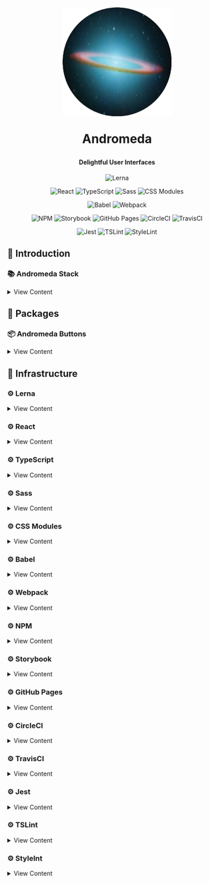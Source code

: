 <h1 align="center">
  <img src="/logo.png" height="250" width="250"/>
  <p align="center">Andromeda</p>
  <p align="center" style="font-size: 0.5em">Delightful User Interfaces</p>
</h1>

<p align="center">
    <img src="https://img.shields.io/badge/multiple_packages-lerna-a133fc.svg?style=flat-square" alt="Lerna">
</p>

<p align="center">
    <img src="https://img.shields.io/badge/user_interfaces-react-61dafb.svg?style=flat-square" alt="React">
    <img src="https://img.shields.io/badge/javascript_superset-typescript-152740.svg?style=flat-square" alt="TypeScript">
    <img src="https://img.shields.io/badge/css_extension-sass-c6538c.svg?style=flat-square" alt="Sass">
    <img src="https://img.shields.io/badge/css_module-css_modules-aaacae.svg?style=flat-square" alt="CSS Modules">
</p>

<p align="center">
    <img src="https://img.shields.io/badge/transpile-babel-eeda7c.svg?style=flat-square" alt="Babel">
    <img src="https://img.shields.io/badge/bundle-webpack-75aecb.svg?style=flat-square" alt="Webpack">
</p>

<p align="center">
    <img src="https://img.shields.io/badge/package_manager-npm-cb3837.svg?style=flat-square" alt="NPM">
    <img src="https://img.shields.io/badge/ui_development-storybook-f1618c.svg?style=flat-square" alt="Storybook">
    <img src="https://img.shields.io/badge/cloud_hosting-github_pages-0a4d69.svg?style=flat-square" alt="GitHub Pages">
    <img src="https://img.shields.io/badge/continuous_integration-circleci-03aa51.svg?style=flat-shield" alt="CircleCI">
    <img src="https://img.shields.io/badge/continuous_integration-travisci-03aa51.svg?style=flat-shield" alt="TravisCI">
</p>

<p align="center">
    <img src="https://img.shields.io/badge/javascript_testing-jest-99424f.svg?style=flat-shield" alt="Jest">
    <img src="https://img.shields.io/badge/typescsript_linter-tslint-166b84.svg?style=flat-shield" alt="TSLint">
    <img src="https://img.shields.io/badge/style_linter-stylelint-5a5a5a.svg?style=flat-square" alt="StyleLint">
</p>

## 📕 Introduction

### 📚 Andromeda Stack
<details>
<summary>View Content</summary>

* **📜 Multiple Packages**: [Lerna](https://lernajs.io/)

* **📜 User Interfaces**: [React](https://reactjs.org)

* **📜 JavaScript Superset**: [TypeScript](http://www.typescriptlang.org/)

* **📜 CSS extension**: [Sass](https://sass-lang.com/)

* **📜 CSS Module**: [CSS Modules](https://github.com/css-modules/css-modules)

* **📜 Transpile**: [Babel](https://babeljs.io)

* **📜 Bundle**: [Webpack](https://webpack.js.org/)

* **📜 Package Manager**: [NPM](https://www.npmjs.com/)

* **📜 UI Development Environment**: [Storybook](https://storybook.js.org/)

* **📜 Cloud Hosting**: [GitHub Pages](https://pages.github.com/) [🐝](https://andromeda.codestar.nl/)

* **📜 Continuous Integration**: [CircleCI](https://circleci.com/) [🐝](https://circleci.com/gh/code-star/andromeda/) [![CircleCI](https://circleci.com/gh/code-star/andromeda.svg?style=svg)](https://circleci.com/gh/code-star/andromeda)

* **📜 Continuous Integration**: [TravisCI](https://travis-ci.org/) [🐝](https://travis-ci.org/code-star/andromeda/) [![TravisCI](https://travis-ci.org/code-star/andromeda.svg?style=svg)](https://travis-ci.org/code-star/andromeda)

* **📜 JavaScript Testing**: [Jest](https://jestjs.io/)

* **📜 TypeScript Linter**: [TSLint](https://palantir.github.io/tslint/)

* **📜 Style Linter**: [StyleLint](https://stylelint.io/)

</details>

## 📕 Packages

### 📦 Andromeda Buttons
<details>
<summary>View Content</summary>

* 🎨 MaterialButtons
  * 🎨 Contained Default MaterialButton
  * 🎨 Contained Primary MaterialButton
  * 🎨 Contained Secondary MaterialButton

</details>

## 📕 Infrastructure

### ⚙️ Lerna
<details>
<summary>View Content</summary>

* Andromeda lives in a multi-package repository optimized by Lerna with Git and NPM, splitting up UI codebase into separate independently versioned packages.

* Information on Lerna can be found [here](https://lernajs.io/)

</details>

### ⚙️ React
<details>
<summary>View Content</summary>

* Andromeda uses React JavaScript library for building user interfaces.

* Information on React can be found [here](https://reactjs.org/)

</details>

### ⚙️ TypeScript
<details>
<summary>View Content</summary>

* Andromeda uses TypeScript as a typed superset of JavaScript that compiles to plain JavaScript.

* Information on TypeScript can be found [here](http://www.typescriptlang.org/)

</details>

### ⚙️ Sass
<details>
<summary>View Content</summary>

* Andromeda uses Sass extension language.

* Information on Sass can be found [here](https://sass-lang.com/)

</details>

### ⚙️ CSS Modules
<details>
<summary>View Content</summary>

* Andromeda uses CSS Modules to scope class names.

* Information on CSS Modules can be found [here](https://github.com/css-modules/css-modules)

</details>

### ⚙️ Babel
<details>
<summary>View Content</summary>

* Andromeda uses Babel via babel-loader to transpile ES6 and ts-loader to transpile TypeScript.

* Information on Babel can be found [here](https://babeljs.io/)

</details>

### ⚙️ Webpack
<details>
<summary>View Content</summary>

* Andromeda uses Webpack to make production bundles to ship with packages as well as development bundles to use with webpack-dev-server and Storybook.

* Information on Webpack can be found [here](https://webpack.js.org/)
</details>

### ⚙️ NPM
<details>
<summary>View Content</summary>

* Andromeda publishes artifacts in private packages through NPM package manager.

* Artifacts can be installed like this. `npm install --save [package-name]`

* Information on NPM can be found [here](https://www.npmjs.com/)

</details>

### ⚙️ Storybook
<details>
<summary>View Content</summary>

* Andromeda uses Storybook development environment for UI components allowing to browse a component library, view the different states of each component, and interactively develop and test components.

* Information on Storybook can be found [here](https://storybook.js.org/)

</details>

### ⚙️ GitHub Pages
<details>
<summary>View Content</summary>

* Andromeda development is deployed to two environments of which GitHub Pages is one.

* GitHub Pages environment can be found [here](https://andromeda.codestar.nl/)

* Deployments can be found [here](https://github.com/code-star/andromeda/deployments)

* Information on Github Pages can be found [here](https://pages.github.com/)

</details>

### ⚙️ CircleCI
<details>
<summary>View Content</summary>

* Andromeda uses CircleCI for Continuous Integration and Delivery.

* CI/CD jobs can be found [here](https://circleci.com/gh/code-star/andromeda)

* Information on CircleCI can be found [here](https://circleci.com/)
</details>

### ⚙️ TravisCI
<details>
<summary>View Content</summary>

* Andromeda uses TravisCI for Continuous Integration and Delivery.

* CI/CD jobs can be found [here](https://travis-ci.org/code-star/andromeda)

* Information on TravisCI can be found [here](https://travis-ci.org/)
</details>

### ⚙️ Jest
<details>
<summary>View Content</summary>

* Andromeda uses Jest for unit and snapshot testing.

* Information on Jest can be found [here](https://jestjs.io/)

</details>

### ⚙️ TSLint

<details>
<summary>View Content</summary>

* Andromeda uses TSLint to check TypeScript code for readability, maintainability, and functionality errors.

* Information on TSLint can be found [here](https://palantir.github.io/tslint/)

</details>

### ⚙️ StyleInt
<details>
<summary>View Content</summary>

* Andromeda uses StyleLint to avoid errors and enforce conventions in styles.

* Information on StyleLint can be found [here](https://stylelint.io/)

</details>
